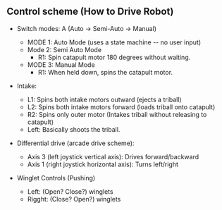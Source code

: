 ## Control scheme (How to Drive Robot)
- Switch modes: A (Auto -> Semi-Auto -> Manual)
  * MODE 1: Auto Mode (uses a state machine -- no user input)
  * Mode 2: Semi Auto Mode
    - R1: Spin catapult motor 180 degrees without waiting.
  * MODE 3: Manual Mode
    - R1: When held down, spins the catapult motor.

- Intake:
  * L1: Spins both intake motors outward (ejects a triball)
  * L2: Spins both intake motors forward (loads triball onto catapult)
  * R2: Spins only outer motor (Intakes triball without releasing to catapult)
  * Left: Basically shoots the triball.

- Differential drive (arcade drive scheme):
  * Axis 3 (left joystick vertical axis): Drives forward/backward
  * Axis 1 (right joystick horizontal axis): Turns left/right

- Winglet Controls (Pushing)
  * Left: (Open? Close?) winglets
  * Rigght: (Close? Open?) winglets
